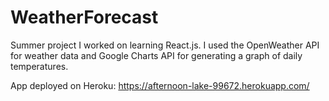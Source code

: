 # WeatherForecast
Summer project I worked on learning React.js. I used the OpenWeather API for weather data and Google Charts API for generating a graph of daily temperatures.

App deployed on Heroku: https://afternoon-lake-99672.herokuapp.com/
